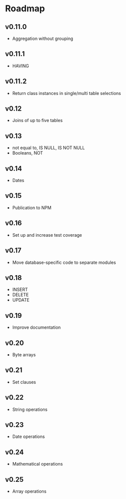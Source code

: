 # Roadmap

## v0.11.0
- Aggregation without grouping

## v0.11.1
- HAVING

## v0.11.2
- Return class instances in single/multi table selections

## v0.12
- Joins of up to five tables

## v0.13
- not equal to, IS NULL, IS NOT NULL
- Booleans, NOT

## v0.14
- Dates

## v0.15
- Publication to NPM

## v0.16
- Set up and increase test coverage

## v0.17
- Move database-specific code to separate modules

## v0.18
- INSERT
- DELETE
- UPDATE

## v0.19
- Improve documentation

## v0.20
- Byte arrays

## v0.21
- Set clauses

## v0.22
- String operations

## v0.23
- Date operations

## v0.24
- Mathematical operations

## v0.25
- Array operations